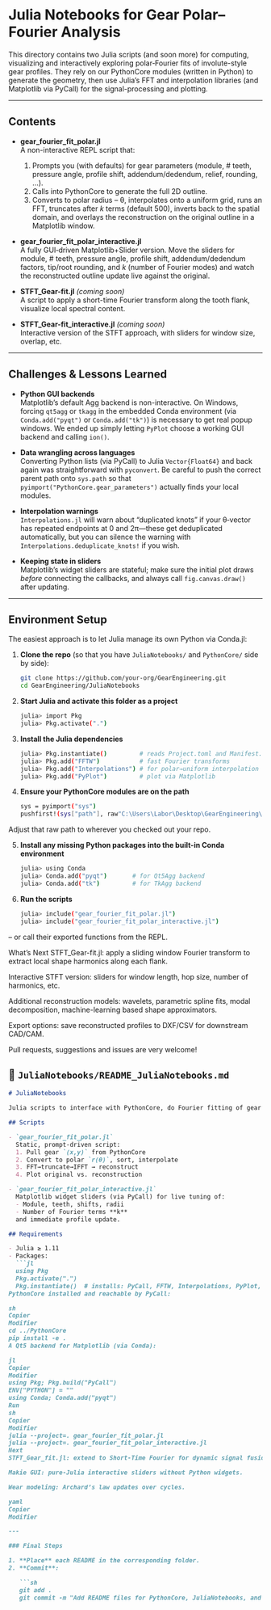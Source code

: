 # Julia Notebooks for Gear Polar–Fourier Analysis

This directory contains two Julia scripts (and soon more) for computing, visualizing and interactively exploring polar‐Fourier fits of involute-style gear profiles. They rely on our PythonCore modules (written in Python) to generate the geometry, then use Julia’s FFT and interpolation libraries (and Matplotlib via PyCall) for the signal-processing and plotting.

---

## Contents

- **gear_fourier_fit_polar.jl**  
  A non-interactive REPL script that:
  1. Prompts you (with defaults) for gear parameters (module, # teeth, pressure angle, profile shift, addendum/dedendum, relief, rounding, …).  
  2. Calls into PythonCore to generate the full 2D outline.  
  3. Converts to polar radius – θ, interpolates onto a uniform grid, runs an FFT, truncates after *k* terms (default 500), inverts back to the spatial domain, and overlays the reconstruction on the original outline in a Matplotlib window.

- **gear_fourier_fit_polar_interactive.jl**  
  A fully GUI‐driven Matplotlib+Slider version.  Move the sliders for module, # teeth, pressure angle, profile shift, addendum/dedendum factors, tip/root rounding, and *k* (number of Fourier modes) and watch the reconstructed outline update live against the original.

- **STFT_Gear-fit.jl** _(coming soon)_  
  A script to apply a short-time Fourier transform along the tooth flank, visualize local spectral content.

- **STFT_Gear-fit_interactive.jl** _(coming soon)_  
  Interactive version of the STFT approach, with sliders for window size, overlap, etc.

---

## Challenges & Lessons Learned

- **Python GUI backends**  
  Matplotlib’s default Agg backend is non-interactive.  On Windows, forcing `qt5agg` or `tkagg` in the embedded Conda environment (via `Conda.add("pyqt")` or `Conda.add("tk")`) is necessary to get real popup windows.  We ended up simply letting `PyPlot` choose a working GUI backend and calling `ion()`.

- **Data wrangling across languages**  
  Converting Python lists (via PyCall) to Julia `Vector{Float64}` and back again was straightforward with `pyconvert`.  Be careful to push the correct parent path onto `sys.path` so that `pyimport("PythonCore.gear_parameters")` actually finds your local modules.

- **Interpolation warnings**  
  `Interpolations.jl` will warn about “duplicated knots” if your θ‐vector has repeated endpoints at 0 and 2π—these get deduplicated automatically, but you can silence the warning with `Interpolations.deduplicate_knots!` if you wish.

- **Keeping state in sliders**  
  Matplotlib’s widget sliders are stateful; make sure the initial plot draws *before* connecting the callbacks, and always call `fig.canvas.draw()` after updating.

---

## Environment Setup

The easiest approach is to let Julia manage its own Python via Conda.jl:

1. **Clone the repo** (so that you have `JuliaNotebooks/` and `PythonCore/` side by side):

   ```bash
   git clone https://github.com/your-org/GearEngineering.git
   cd GearEngineering/JuliaNotebooks

2. **Start Julia and activate this folder as a project**

   ```bash
   julia> import Pkg
   julia> Pkg.activate(".")

3. **Install the Julia dependencies**

   ```bash
   julia> Pkg.instantiate()         # reads Project.toml and Manifest.toml
   julia> Pkg.add("FFTW")           # fast Fourier transforms
   julia> Pkg.add("Interpolations") # for polar→uniform interpolation
   julia> Pkg.add("PyPlot")         # plot via Matplotlib

4. **Ensure your PythonCore modules are on the path**

   ```bash
   sys = pyimport("sys")
   pushfirst!(sys["path"], raw"C:\Users\Labor\Desktop\GearEngineering\PythonCore")

Adjust that raw path to wherever you checked out your repo.

5. **Install any missing Python packages into the built-in Conda environment**

   ```bash
   julia> using Conda
   julia> Conda.add("pyqt")       # for Qt5Agg backend
   julia> Conda.add("tk")         # for TkAgg backend

6. **Run the scripts**

   ```bash
   julia> include("gear_fourier_fit_polar.jl")
   julia> include("gear_fourier_fit_polar_interactive.jl")

– or call their exported functions from the REPL.


What’s Next
STFT_Gear-fit.jl: apply a sliding window Fourier transform to extract local shape harmonics along each flank.

Interactive STFT version: sliders for window length, hop size, number of harmonics, etc.

Additional reconstruction models: wavelets, parametric spline fits, modal decomposition, machine-learning based shape approximators.

Export options: save reconstructed profiles to DXF/CSV for downstream CAD/CAM.

Pull requests, suggestions and issues are very welcome!



## 📑 `JuliaNotebooks/README_JuliaNotebooks.md`

```markdown
# JuliaNotebooks

Julia scripts to interface with PythonCore, do Fourier fitting of gear profiles, and explore interactively.

## Scripts

- `gear_fourier_fit_polar.jl`  
  Static, prompt-driven script:
  1. Pull gear `(x,y)` from PythonCore
  2. Convert to polar `r(θ)`, sort, interpolate
  3. FFT→truncate→IFFT → reconstruct
  4. Plot original vs. reconstruction

- `gear_fourier_fit_polar_interactive.jl`  
  Matplotlib widget sliders (via PyCall) for live tuning of:
  - Module, teeth, shifts, radii
  - Number of Fourier terms **k**
  and immediate profile update.

## Requirements

- Julia ≥ 1.11
- Packages:
  ```jl
  using Pkg
  Pkg.activate(".")
  Pkg.instantiate()  # installs: PyCall, FFTW, Interpolations, PyPlot, Conda (for PyCall backend)
PythonCore installed and reachable by PyCall:

sh
Copier
Modifier
cd ../PythonCore
pip install -e .
A Qt5 backend for Matplotlib (via Conda):

jl
Copier
Modifier
using Pkg; Pkg.build("PyCall")
ENV["PYTHON"] = ""
using Conda; Conda.add("pyqt")
Run
sh
Copier
Modifier
julia --project=. gear_fourier_fit_polar.jl
julia --project=. gear_fourier_fit_polar_interactive.jl
Next
STFT_Gear_fit.jl: extend to Short-Time Fourier for dynamic signal fusion.

Makie GUI: pure-Julia interactive sliders without Python widgets.

Wear modeling: Archard’s law updates over cycles.

yaml
Copier
Modifier

---

### Final Steps

1. **Place** each README in the corresponding folder.
2. **Commit**:

   ```sh
   git add .
   git commit -m "Add README files for PythonCore, JuliaNotebooks, and top-level"